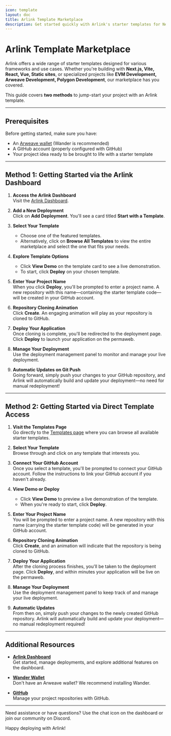 ```yaml
---
icon: template
layout: doc
title: Arlink Template Marketplace
description: Get started quickly with Arlink's starter templates for Next.js, Vite, React, Vue, static sites, and more.
---
```


# Arlink Template Marketplace

Arlink offers a wide range of starter templates designed for various frameworks and use cases. Whether you're building with **Next.js, Vite, React, Vue, Static sites**, or specialized projects like **EVM Development, Arweave Development, Polygon Development**, our marketplace has you covered.

This guide covers **two methods** to jump-start your project with an Arlink template.

---

## Prerequisites

Before getting started, make sure you have:

- An [Arweave wallet](https://www.wander.app/) (Wander is recommended)
- A GitHub account (properly configured with GitHub)
- Your project idea ready to be brought to life with a starter template

---

## Method 1: Getting Started via the Arlink Dashboard

1. **Access the Arlink Dashboard**  
   Visit the [Arlink Dashboard](https://arlink.arweave.net/).

2. **Add a New Deployment**  
   Click on **Add Deployment**. You'll see a card titled **Start with a Template**.

3. **Select Your Template**  
   - Choose one of the featured templates.
   - Alternatively, click on **Browse All Templates** to view the entire marketplace and select the one that fits your needs.

4. **Explore Template Options**  
   - Click **View Demo** on the template card to see a live demonstration.
   - To start, click **Deploy** on your chosen template.

5. **Enter Your Project Name**  
   When you click **Deploy**, you'll be prompted to enter a project name. A new repository with this name—containing the starter template code—will be created in your GitHub account.

6. **Repository Cloning Animation**  
   Click **Create**. An engaging animation will play as your repository is cloned to GitHub.

7. **Deploy Your Application**  
   Once cloning is complete, you'll be redirected to the deployment page. Click **Deploy** to launch your application on the permaweb.

8. **Manage Your Deployment**  
   Use the deployment management panel to monitor and manage your live deployment.

9. **Automatic Updates on Git Push**  
   Going forward, simply push your changes to your GitHub repository, and Arlink will automatically build and update your deployment—no need for manual redeployment!

---

## Method 2: Getting Started via Direct Template Access

1. **Visit the Templates Page**  
   Go directly to the [Templates page](https://arlink.arweave.net/templates) where you can browse all available starter templates.

2. **Select Your Template**  
   Browse through and click on any template that interests you.

3. **Connect Your GitHub Account**  
   Once you select a template, you'll be prompted to connect your GitHub account. Follow the instructions to link your GitHub account if you haven't already.

4. **View Demo or Deploy**  
   - Click **View Demo** to preview a live demonstration of the template.
   - When you're ready to start, click **Deploy**.

5. **Enter Your Project Name**  
   You will be prompted to enter a project name. A new repository with this name (carrying the starter template code) will be generated in your GitHub account.

6. **Repository Cloning Animation**  
   Click **Create**, and an animation will indicate that the repository is being cloned to GitHub.

7. **Deploy Your Application**  
   After the cloning process finishes, you'll be taken to the deployment page. Click **Deploy**, and within minutes your application will be live on the permaweb.

8. **Manage Your Deployment**  
   Use the deployment management panel to keep track of and manage your live deployment.

9. **Automatic Updates**  
   From then on, simply push your changes to the newly created GitHub repository. Arlink will automatically build and update your deployment—no manual redeployment required!

---

## Additional Resources

- **[Arlink Dashboard](https://arlink.arweave.net/)**  
  Get started, manage deployments, and explore additional features on the dashboard.

- **[Wander Wallet](https://www.wander.app/)**  
  Don't have an Arweave wallet? We recommend installing Wander.

- **[GitHub](https://github.com/)**  
  Manage your project repositories with GitHub.

---

Need assistance or have questions? Use the chat icon on the dashboard or join our community on Discord.

Happy deploying with Arlink! 